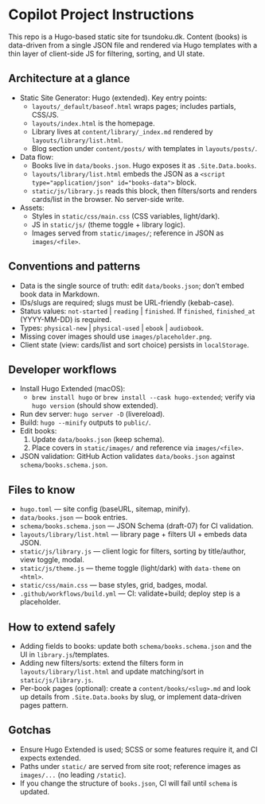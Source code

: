 # Copilot Project Instructions

This repo is a Hugo-based static site for tsundoku.dk. Content (books) is data-driven from a single JSON file and rendered via Hugo templates with a thin layer of client-side JS for filtering, sorting, and UI state.

## Architecture at a glance
- Static Site Generator: Hugo (extended). Key entry points:
  - `layouts/_default/baseof.html` wraps pages; includes partials, CSS/JS.
  - `layouts/index.html` is the homepage.
  - Library lives at `content/library/_index.md` rendered by `layouts/library/list.html`.
  - Blog section under `content/posts/` with templates in `layouts/posts/`.
- Data flow:
  - Books live in `data/books.json`. Hugo exposes it as `.Site.Data.books`.
  - `layouts/library/list.html` embeds the JSON as a `<script type="application/json" id="books-data">` block.
  - `static/js/library.js` reads this block, then filters/sorts and renders cards/list in the browser. No server-side write.
- Assets:
  - Styles in `static/css/main.css` (CSS variables, light/dark).
  - JS in `static/js/` (theme toggle + library logic).
  - Images served from `static/images/`; reference in JSON as `images/<file>`.

## Conventions and patterns
- Data is the single source of truth: edit `data/books.json`; don’t embed book data in Markdown.
- IDs/slugs are required; slugs must be URL-friendly (kebab-case).
- Status values: `not-started` | `reading` | `finished`. If `finished`, `finished_at` (YYYY-MM-DD) is required.
- Types: `physical-new` | `physical-used` | `ebook` | `audiobook`.
- Missing cover images should use `images/placeholder.png`.
- Client state (view: cards/list and sort choice) persists in `localStorage`.

## Developer workflows
- Install Hugo Extended (macOS):
  - `brew install hugo` or `brew install --cask hugo-extended`; verify via `hugo version` (should show extended).
- Run dev server: `hugo server -D` (livereload).
- Build: `hugo --minify` outputs to `public/`.
- Edit books:
  1) Update `data/books.json` (keep schema).
  2) Place covers in `static/images/` and reference via `images/<file>`.
- JSON validation: GitHub Action validates `data/books.json` against `schema/books.schema.json`.

## Files to know
- `hugo.toml` — site config (baseURL, sitemap, minify).
- `data/books.json` — book entries.
- `schema/books.schema.json` — JSON Schema (draft-07) for CI validation.
- `layouts/library/list.html` — library page + filters UI + embeds data JSON.
- `static/js/library.js` — client logic for filters, sorting by title/author, view toggle, modal.
- `static/js/theme.js` — theme toggle (light/dark) with `data-theme` on `<html>`.
- `static/css/main.css` — base styles, grid, badges, modal.
- `.github/workflows/build.yml` — CI: validate+build; deploy step is a placeholder.

## How to extend safely
- Adding fields to books: update both `schema/books.schema.json` and the UI in `library.js`/templates.
- Adding new filters/sorts: extend the filters form in `layouts/library/list.html` and update matching/sort in `static/js/library.js`.
- Per-book pages (optional): create a `content/books/<slug>.md` and look up details from `.Site.Data.books` by slug, or implement data-driven pages pattern.

## Gotchas
- Ensure Hugo Extended is used; SCSS or some features require it, and CI expects extended.
- Paths under `static/` are served from site root; reference images as `images/...` (no leading `/static`).
- If you change the structure of `books.json`, CI will fail until `schema` is updated.

